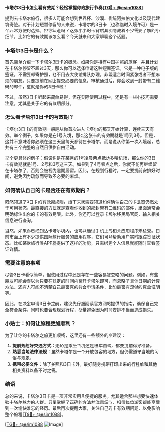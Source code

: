 **卡塔尔3日卡怎么看有效期？轻松掌握你的旅行节奏[[TG💪+ @esim1088](https://t.me/s/esim1088)]**

提到去卡塔尔旅行，很多人可能会想到世界杯、沙漠、传统阿拉伯文化以及现代建筑奇迹。对于计划短暂停留的人来说，卡塔尔的3日卡（也称临时入境许可）是一个非常方便的选择。但你知道吗？这张小小的卡背后其实隐藏着不少需要了解的小细节，比如它的有效期该怎么看？今天就来和大家聊聊这个话题。

### 卡塔尔3日卡是什么？

首先简单介绍一下卡塔尔3日卡的概念。如果你是持有中国护照的旅客，并且计划在卡塔尔停留不超过3天，那么你可以选择申请这种短期签证。它是一种电子版的签证，不需要邮寄护照，也不用去大使馆排队办理，非常适合时间紧张或者不想麻烦的朋友。只要提前在网上提交必要的信息，审核通过后，你会收到一封带有二维码的邮件，这就是你的3日卡啦！

不过，虽然3日卡听起来简单易得，但在实际使用过程中，还是有一些小技巧需要注意，尤其是关于它的有效期部分。

### 怎么看卡塔尔3日卡的有效期？

卡塔尔3日卡的有效期一般是从你首次进入卡塔尔的那天开始计算，连续三天有效。举个例子，如果你是在1号入境，那么这张卡的有效期就是1号到3号。但是，这并不意味着你必须在这三天里每天都待在卡塔尔，而是说从你第一次入境起，总共有三个完整的自然日供你自由活动。

举个更具体的例子：假设你是在某月的1号凌晨两点抵达多哈机场，那么你的3日卡有效期就是1号、2号和3号这三天。如果到了4号零点之后，你就不能再继续留在卡塔尔了，否则会被视为逾期居留。因此，在规划行程时，一定要提前安排好时间，避免因为疏忽而导致不必要的麻烦。

### 如何确认自己的卡是否还在有效期内？

既然知道了3日卡的有效期规则，接下来就需要知道如何确认自己的卡是否仍然处于可用状态。最直接的方法就是查看你收到的那封带有二维码的邮件，里面通常会明确标注出你的卡的有效期限。此外，你还可以登录卡塔尔移民局官网，输入相关信息进行查询。

当然，如果你已经到达卡塔尔境内，也可以通过手机上的相关应用程序来检查。目前市面上有不少提供国际旅行服务的应用程序，它们可以帮助用户实时跟踪签证状态。比如某款旅行类APP就提供了这样的功能，只需绑定个人信息就能随时查看签证详情。

### 需要注意的事项

尽管3日卡看似简单，但使用过程中还是存在一些容易被忽略的问题。例如，有些朋友可能会误以为只要在规定的时间内离开卡塔尔即可，而忽略了具体日期的计算方法。还有人可能不清楚自己是否真的符合申请条件，比如是否有足够的资金证明等。

因此，在决定申请3日卡之前，建议先仔细阅读官方网站提供的指南，确保自己完全符合条件。同时也要合理规划行程，尽量避免因为时间安排不当而造成损失。

### 小贴士：如何让旅程更加顺利？

为了让你的卡塔尔之旅更加顺畅，这里还有一些额外的小建议：

1. **提前规划好交通方式**：无论是乘坐飞机还是租车自驾，都要提前做好准备。
2. **熟悉当地法律法规**：虽然卡塔尔是一个开放包容的地方，但仍需遵守当地的习俗与规定。
3. **携带必要文件**：除了护照和3日卡外，最好随身携带打印出来的行程单和其他相关资料以备不时之需。

### 结语

总的来说，卡塔尔3日卡是一项非常实用且便捷的服务，尤其适合那些想要快速体验卡塔尔魅力的人群。只要掌握了正确的方法并注意细节，相信每位游客都能享受到一次愉快难忘的经历。最后再次提醒大家，关注自己的卡有效期问题，以免影响整个旅程[[TG💪+ @esim1088](https://t.me/s/esim1088)]。

[[TG💪+ @esim1088](https://t.me/s/esim1088) ![Image](https://i.postimg.cc/4NQfJmqS/Snipaste-2025-05-13-00-14-12.png)]